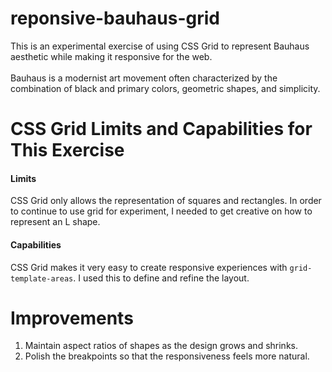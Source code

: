 # reponsive-bauhaus-grid

This is an experimental exercise of using CSS Grid to represent Bauhaus aesthetic while making it responsive for the web.
<br><br>
Bauhaus is a modernist art movement often characterized by the combination of black and primary colors, geometric shapes, and simplicity.

# CSS Grid Limits and Capabilities for This Exercise
#### Limits
CSS Grid only allows the representation of squares and rectangles. In order to continue to use grid for experiment, I needed to get creative on how to represent an L shape.

#### Capabilities
CSS Grid makes it very easy to create responsive experiences with `grid-template-areas`. I used this to define and refine the layout.

# Improvements
1. Maintain aspect ratios of shapes as the design grows and shrinks.
2. Polish the breakpoints so that the responsiveness feels more natural.
